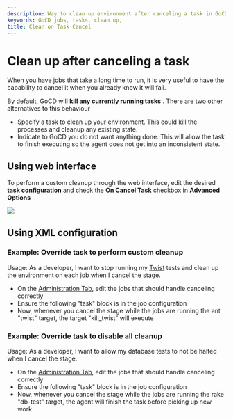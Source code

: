 ```yaml
---
description: Way to clean up environment after canceling a task in GoCD
keywords: GoCD jobs, tasks, clean up, 
title: Clean on Task Cancel
---
```



# Clean up after canceling a task

When you have jobs that take a long time to run, it is very useful to have the capability to cancel it when you already know it will fail.

By default, GoCD will **kill any currently running tasks** . There are two other alternatives to this behaviour

-   Specify a task to clean up your environment. This could kill the processes and cleanup any existing state.
-   Indicate to GoCD you do not want anything done. This will allow the task to finish executing so the agent does not get into an inconsistent state.

## Using web interface

To perform a custom cleanup through the web interface, edit the desired **task configuration** and check the **On Cancel Task** checkbox in **Advanced Options**

![](../images/clean_up_after_cancel.png)

## Using XML configuration

### Example: Override task to perform custom cleanup

Usage: As a developer, I want to stop running my [Twist](http://www.thoughtworks.com/products/twist-agile-testing) tests and clean up the environment on each job when I cancel the stage.

-   On the [Administration Tab](../navigation/administration_page.html), edit the jobs that should handle canceling correctly
-   Ensure the following "task" block is in the job configuration
-   Now, whenever you cancel the stage while the jobs are running the ant "twist" target, the target "kill\_twist" will execute

### Example: Override task to disable all cleanup

Usage: As a developer, I want to allow my database tests to not be halted when I cancel the stage.

-   On the [Administration Tab](../navigation/administration_page.html), edit the jobs that should handle canceling correctly
-   Ensure the following "task" block is in the job configuration
-   Now, whenever you cancel the stage while the jobs are running the rake "db-test" target, the agent will finish the task before picking up new work
